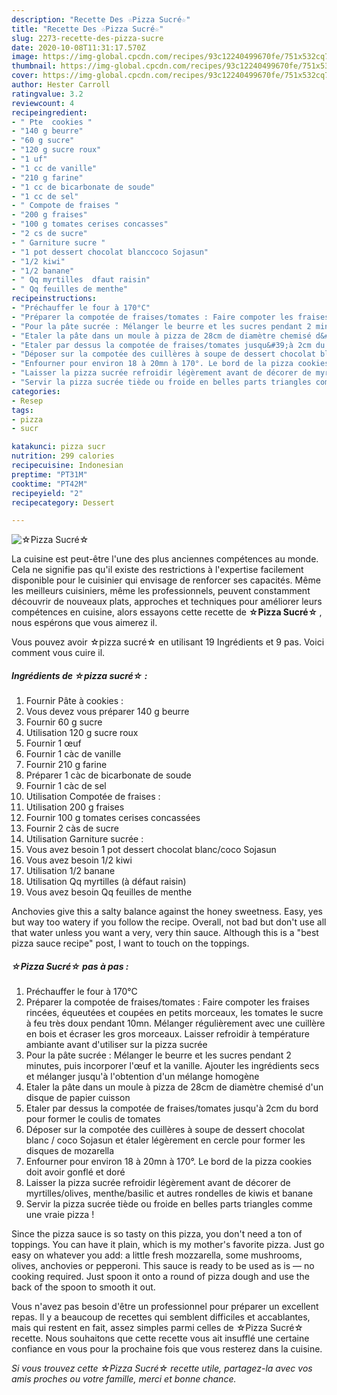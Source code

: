 ```yaml
---
description: "Recette Des ☆Pizza Sucré☆"
title: "Recette Des ☆Pizza Sucré☆"
slug: 2273-recette-des-pizza-sucre
date: 2020-10-08T11:31:17.570Z
image: https://img-global.cpcdn.com/recipes/93c12240499670fe/751x532cq70/☆pizza-sucre☆-photo-principale-de-la-recette.jpg
thumbnail: https://img-global.cpcdn.com/recipes/93c12240499670fe/751x532cq70/☆pizza-sucre☆-photo-principale-de-la-recette.jpg
cover: https://img-global.cpcdn.com/recipes/93c12240499670fe/751x532cq70/☆pizza-sucre☆-photo-principale-de-la-recette.jpg
author: Hester Carroll
ratingvalue: 3.2
reviewcount: 4
recipeingredient:
- " Pte  cookies "
- "140 g beurre"
- "60 g sucre"
- "120 g sucre roux"
- "1 uf"
- "1 cc de vanille"
- "210 g farine"
- "1 cc de bicarbonate de soude"
- "1 cc de sel"
- " Compote de fraises "
- "200 g fraises"
- "100 g tomates cerises concasses"
- "2 cs de sucre"
- " Garniture sucre "
- "1 pot dessert chocolat blanccoco Sojasun"
- "1/2 kiwi"
- "1/2 banane"
- " Qq myrtilles  dfaut raisin"
- " Qq feuilles de menthe"
recipeinstructions:
- "Préchauffer le four à 170°C"
- "Préparer la compotée de fraises/tomates : Faire compoter les fraises rincées, équeutées et coupées en petits morceaux, les tomates le sucre à feu très doux pendant 10mn. Mélanger régulièrement avec une cuillère en bois et écraser les gros morceaux. Laisser refroidir à température ambiante avant d&#39;utiliser sur la pizza sucrée"
- "Pour la pâte sucrée : Mélanger le beurre et les sucres pendant 2 minutes, puis incorporer l&#39;œuf et la vanille. Ajouter les ingrédients secs et mélanger jusqu&#39;à l&#39;obtention d&#39;un mélange homogène"
- "Etaler la pâte dans un moule à pizza de 28cm de diamètre chemisé d&#39;un disque de papier cuisson"
- "Etaler par dessus la compotée de fraises/tomates jusqu&#39;à 2cm du bord pour former le coulis de tomates"
- "Déposer sur la compotée des cuillères à soupe de dessert chocolat blanc / coco Sojasun et étaler légèrement en cercle pour former les disques de mozarella"
- "Enfourner pour environ 18 à 20mn à 170°. Le bord de la pizza cookies doit avoir gonflé et doré"
- "Laisser la pizza sucrée refroidir légèrement avant de décorer de myrtilles/olives, menthe/basilic et autres rondelles de kiwis et banane"
- "Servir la pizza sucrée tiède ou froide en belles parts triangles comme une vraie pizza !"
categories:
- Resep
tags:
- pizza
- sucr

katakunci: pizza sucr 
nutrition: 299 calories
recipecuisine: Indonesian
preptime: "PT31M"
cooktime: "PT42M"
recipeyield: "2"
recipecategory: Dessert

---
```



![☆Pizza Sucré☆](https://img-global.cpcdn.com/recipes/93c12240499670fe/751x532cq70/☆pizza-sucre☆-photo-principale-de-la-recette.jpg)

La cuisine est peut-être l'une des plus anciennes compétences au monde. Cela ne signifie pas qu'il existe des restrictions à l'expertise facilement disponible pour le cuisinier qui envisage de renforcer ses capacités. Même les meilleurs cuisiniers, même les professionnels, peuvent constamment découvrir de nouveaux plats, approches et techniques pour améliorer leurs compétences en cuisine, alors essayons cette recette de <strong> ☆Pizza Sucré☆ </strong>, nous espérons que vous aimerez il.

<!--inarticleads1-->

Vous pouvez avoir ☆pizza sucré☆ en utilisant 19 Ingrédients et 9 pas. Voici comment vous cuire il.

##### Ingrédients de ☆pizza sucré☆ :

1. Fournir  Pâte à cookies :
1. Vous devez vous préparer 140 g beurre
1. Fournir 60 g sucre
1. Utilisation 120 g sucre roux
1. Fournir 1 œuf
1. Fournir 1 càc de vanille
1. Fournir 210 g farine
1. Préparer 1 càc de bicarbonate de soude
1. Fournir 1 càc de sel
1. Utilisation  Compotée de fraises :
1. Utilisation 200 g fraises
1. Fournir 100 g tomates cerises concassées
1. Fournir 2 càs de sucre
1. Utilisation  Garniture sucrée :
1. Vous avez besoin 1 pot dessert chocolat blanc/coco Sojasun
1. Vous avez besoin 1/2 kiwi
1. Utilisation 1/2 banane
1. Utilisation  Qq myrtilles (à défaut raisin)
1. Vous avez besoin  Qq feuilles de menthe


Anchovies give this a salty balance against the honey sweetness. Easy, yes but way too watery if you follow the recipe. Overall, not bad but don&#39;t use all that water unless you want a very, very thin sauce. Although this is a &#34;best pizza sauce recipe&#34; post, I want to touch on the toppings. 

<!--inarticleads2-->

##### ☆Pizza Sucré☆ pas à pas :

1. Préchauffer le four à 170°C
1. Préparer la compotée de fraises/tomates : Faire compoter les fraises rincées, équeutées et coupées en petits morceaux, les tomates le sucre à feu très doux pendant 10mn. Mélanger régulièrement avec une cuillère en bois et écraser les gros morceaux. Laisser refroidir à température ambiante avant d&#39;utiliser sur la pizza sucrée
1. Pour la pâte sucrée : Mélanger le beurre et les sucres pendant 2 minutes, puis incorporer l&#39;œuf et la vanille. Ajouter les ingrédients secs et mélanger jusqu&#39;à l&#39;obtention d&#39;un mélange homogène
1. Etaler la pâte dans un moule à pizza de 28cm de diamètre chemisé d&#39;un disque de papier cuisson
1. Etaler par dessus la compotée de fraises/tomates jusqu&#39;à 2cm du bord pour former le coulis de tomates
1. Déposer sur la compotée des cuillères à soupe de dessert chocolat blanc / coco Sojasun et étaler légèrement en cercle pour former les disques de mozarella
1. Enfourner pour environ 18 à 20mn à 170°. Le bord de la pizza cookies doit avoir gonflé et doré
1. Laisser la pizza sucrée refroidir légèrement avant de décorer de myrtilles/olives, menthe/basilic et autres rondelles de kiwis et banane
1. Servir la pizza sucrée tiède ou froide en belles parts triangles comme une vraie pizza !


Since the pizza sauce is so tasty on this pizza, you don&#39;t need a ton of toppings. You can have it plain, which is my mother&#39;s favorite pizza. Just go easy on whatever you add: a little fresh mozzarella, some mushrooms, olives, anchovies or pepperoni. This sauce is ready to be used as is — no cooking required. Just spoon it onto a round of pizza dough and use the back of the spoon to smooth it out. 

<!--inarticleads1-->

<p>
Vous n'avez pas besoin d'être un professionnel pour préparer un excellent repas. Il y a beaucoup de recettes qui semblent difficiles et accablantes, mais qui restent en fait, assez simples parmi celles de ☆Pizza Sucré☆ recette. Nous souhaitons que cette recette vous ait insufflé une certaine confiance en vous pour la prochaine fois que vous resterez dans la cuisine.
</p>

<p>
<i>Si vous trouvez cette ☆Pizza Sucré☆ recette utile, partagez-la avec vos amis proches ou votre famille, merci et bonne chance.</i>
</p>

